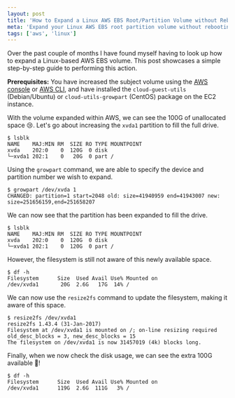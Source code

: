 ```yaml
---
layout: post
title: 'How to Expand a Linux AWS EBS Root/Partition Volume without Rebooting'
meta: 'Expand your Linux AWS EBS root partition volume without rebooting using this comprehensive guide on growpart and resize2fs.'
tags: ['aws', 'linux']
---
```


Over the past couple of months I have found myself having to look up how to expand a Linux-based AWS EBS volume.
This post showcases a simple step-by-step guide to performing this action.

<!--more-->

**Prerequisites:** You have increased the subject volume using the [AWS console](https://docs.aws.amazon.com/AWSEC2/latest/UserGuide/console-modify.html) or [AWS CLI](https://docs.aws.amazon.com/AWSEC2/latest/UserGuide/cli-modify.html), and have installed the `cloud-guest-utils` (Debian/Ubuntu) or `cloud-utils-growpart` (CentOS) package on the EC2 instance.

With the volume expanded within AWS, we can see the 100G of unallocated space 😢.
Let's go about increasing the `xvda1` partition to fill the full drive.

```
$ lsblk
NAME    MAJ:MIN RM  SIZE RO TYPE MOUNTPOINT
xvda    202:0    0  120G  0 disk
└─xvda1 202:1    0   20G  0 part /
```

Using the `growpart` command, we are able to specify the device and partition number we wish to expand.

```
$ growpart /dev/xvda 1
CHANGED: partition=1 start=2048 old: size=41940959 end=41943007 new: size=251656159,end=251658207
```

We can now see that the partition has been expanded to fill the drive.

```
$ lsblk
NAME    MAJ:MIN RM  SIZE RO TYPE MOUNTPOINT
xvda    202:0    0  120G  0 disk
└─xvda1 202:1    0  120G  0 part /
```

However, the filesystem is still not aware of this newly available space.

```
$ df -h
Filesystem      Size  Used Avail Use% Mounted on
/dev/xvda1       20G  2.6G   17G  14% /
```

We can now use the `resize2fs` command to update the filesystem, making it aware of this space.

```
$ resize2fs /dev/xvda1
resize2fs 1.43.4 (31-Jan-2017)
Filesystem at /dev/xvda1 is mounted on /; on-line resizing required
old_desc_blocks = 3, new_desc_blocks = 15
The filesystem on /dev/xvda1 is now 31457019 (4k) blocks long.
```

Finally, when we now check the disk usage, we can see the extra 100G available 🎉!

```
$ df -h
Filesystem      Size  Used Avail Use% Mounted on
/dev/xvda1      119G  2.6G  111G   3% /
```
